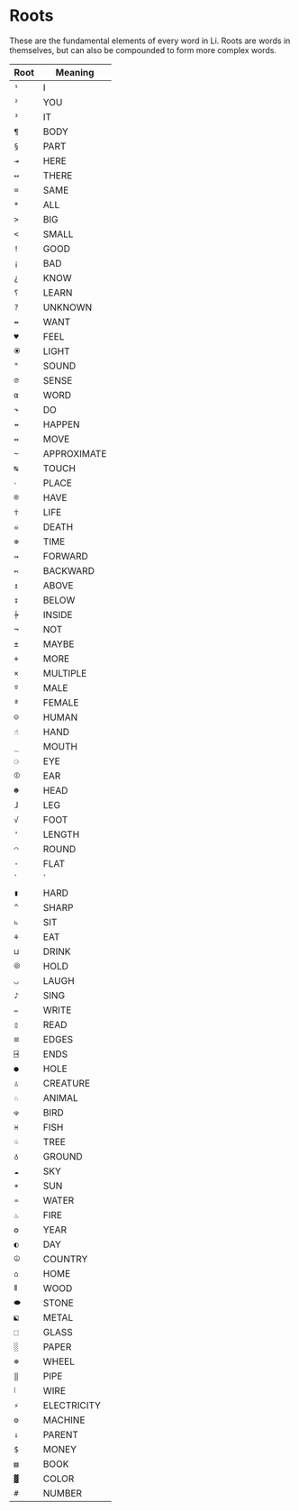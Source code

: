 # Roots
These are the fundamental elements of every word in Li. Roots are words in themselves, but can also be compounded to form more complex words.

Root|Meaning
---|---
`¹`|I
`²`|YOU
`³`|IT
`¶`|BODY
`§`|PART
`⇥`|HERE
`↤`|THERE
`=`|SAME
`*`|ALL
`>`|BIG
`<`|SMALL
`!`|GOOD
`¡`|BAD
`¿`|KNOW
`⸮`|LEARN
`?`|UNKNOWN
`⇴`|WANT
`♥`|FEEL
`⦿`|LIGHT
`"`|SOUND
`℗`|SENSE
`α`|WORD
`↷`|DO
`⇸`|HAPPEN
`↭`|MOVE
`~`|APPROXIMATE
`↹`|TOUCH
`‧`|PLACE
`®`|HAVE
`☥`|LIFE
`☠`|DEATH
`⊕`|TIME
`↣`|FORWARD
`↢`|BACKWARD
`↥`|ABOVE
`↧`|BELOW
`⍆`|INSIDE
`¬`|NOT
`±`|MAYBE
`+`|MORE
`×`|MULTIPLE
`º`|MALE
`ª`|FEMALE
`☺`|HUMAN
`☝`|HAND
`_`|MOUTH
`⚆`|EYE
`⦷`|EAR
`☻`|HEAD
`ɺ`|LEG
`√`|FOOT
`'`|LENGTH
`◠`|ROUND
`-`|FLAT
`|`|STRAIGHT
`▮`|HARD
`^`|SHARP
`⦜`|SIT
`⚘`|EAT
`⊔`|DRINK
`⦾`|HOLD
`◡`|LAUGH
`♪`|SING
`✏`|WRITE
`▯`|READ
`⧈`|EDGES
`⍈`|ENDS
`●`|HOLE
`♙`|CREATURE
`♘`|ANIMAL
`☫`|BIRD
`♓`|FISH
`♧`|TREE
`♁`|GROUND
`☁`|SKY
`☀`|SUN
`♒`|WATER
`♨`|FIRE
`❂`|YEAR
`◐`|DAY
`⦹`|COUNTRY
`⌂`|HOME
`⦀`|WOOD
`⬬`|STONE
`⬕`|METAL
`⬚`|GLASS
`░`|PAPER
`☸`|WHEEL
`‖`|PIPE
`⦚`|WIRE
`⚡`|ELECTRICITY
`⚙`|MACHINE
`⇓`|PARENT
`$`|MONEY
`▤`|BOOK
`▓`|COLOR
`#`|NUMBER
